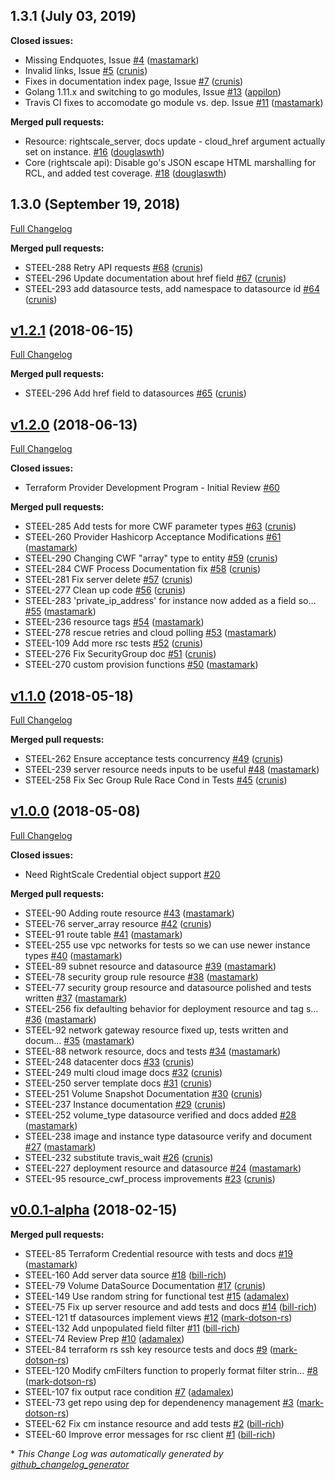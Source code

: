 ## 1.3.1 (July 03, 2019)

**Closed issues:**

- Missing Endquotes, Issue [\#4](https://github.com/terraform-providers/terraform-provider-rightscale/issues/4) ([mastamark](https://github.com/mastamark))
- Invalid links, Issue [\#5](https://github.com/terraform-providers/terraform-provider-rightscale/issues/5) ([crunis](https://github.com/crunis))
- Fixes in documentation index page, Issue [\#7](https://github.com/terraform-providers/terraform-provider-rightscale/issues/7) ([crunis](https://github.com/crunis))
- Golang 1.11.x and switching to go modules, Issue [\#13](https://github.com/terraform-providers/terraform-provider-rightscale/issues/13) ([appilon](https://github.com/appilon))
- Travis CI fixes to accomodate go module vs. dep.  Issue [\#11](https://github.com/terraform-providers/terraform-provider-rightscale/issues/11) ([mastamark](https://github.com/mastamark))

**Merged pull requests:**

- Resource: rightscale_server, docs update - cloud_href argument actually set on instance. [\#16](https://github.com/terraform-providers/terraform-provider-rightscale/pull/16) ([douglaswth](https://github.com/douglaswth))
- Core (rightscale api): Disable go's JSON escape HTML marshalling for RCL, and added test coverage. [\#18](https://github.com/terraform-providers/terraform-provider-rightscale/pull/18) ([douglaswth](https://github.com/douglaswth))

## 1.3.0 (September 19, 2018)

[Full Changelog](https://github.com/terraform-providers/terraform-provider-rightscale/compare/v1.2.1...v1.3.0)

**Merged pull requests:**

- STEEL-288 Retry API requests [\#68](https://github.com/terraform-providers/terraform-provider-rightscale/pull/68) ([crunis](https://github.com/crunis))
- STEEL-296 Update documentation about href field [\#67](https://github.com/terraform-providers/terraform-provider-rightscale/pull/67) ([crunis](https://github.com/crunis))
- STEEL-293 add datasource tests, add namespace to datasource id [\#64](https://github.com/terraform-providers/terraform-provider-rightscale/pull/64) ([crunis](https://github.com/crunis))

## [v1.2.1](https://github.com/terraform-providers/terraform-provider-rightscale/tree/v1.2.1) (2018-06-15)
[Full Changelog](https://github.com/terraform-providers/terraform-provider-rightscale/compare/v1.2.0...v1.2.1)

**Merged pull requests:**

- STEEL-296 Add href field to datasources [\#65](https://github.com/terraform-providers/terraform-provider-rightscale/pull/65) ([crunis](https://github.com/crunis))

## [v1.2.0](https://github.com/terraform-providers/terraform-provider-rightscale/tree/v1.2.0) (2018-06-13)
[Full Changelog](https://github.com/terraform-providers/terraform-provider-rightscale/compare/v1.1.0...v1.2.0)

**Closed issues:**

- Terraform Provider Development Program - Initial Review [\#60](https://github.com/terraform-providers/terraform-provider-rightscale/issues/60)

**Merged pull requests:**

- STEEL-285 Add tests for more CWF parameter types [\#63](https://github.com/terraform-providers/terraform-provider-rightscale/pull/63) ([crunis](https://github.com/crunis))
- STEEL-260 Provider Hashicorp Acceptance Modifications [\#61](https://github.com/terraform-providers/terraform-provider-rightscale/pull/61) ([mastamark](https://github.com/mastamark))
- STEEL-290 Changing CWF "array" type to entity [\#59](https://github.com/terraform-providers/terraform-provider-rightscale/pull/59) ([crunis](https://github.com/crunis))
- STEEL-284 CWF Process Documentation fix [\#58](https://github.com/terraform-providers/terraform-provider-rightscale/pull/58) ([crunis](https://github.com/crunis))
- STEEL-281 Fix server delete [\#57](https://github.com/terraform-providers/terraform-provider-rightscale/pull/57) ([crunis](https://github.com/crunis))
- STEEL-277 Clean up code [\#56](https://github.com/terraform-providers/terraform-provider-rightscale/pull/56) ([crunis](https://github.com/crunis))
- STEEL-283 'private\_ip\_address' for instance now added as a field so… [\#55](https://github.com/terraform-providers/terraform-provider-rightscale/pull/55) ([mastamark](https://github.com/mastamark))
- STEEL-236 resource tags [\#54](https://github.com/terraform-providers/terraform-provider-rightscale/pull/54) ([mastamark](https://github.com/mastamark))
- STEEL-278 rescue retries and cloud polling [\#53](https://github.com/terraform-providers/terraform-provider-rightscale/pull/53) ([mastamark](https://github.com/mastamark))
- STEEL-109 Add more rsc tests [\#52](https://github.com/terraform-providers/terraform-provider-rightscale/pull/52) ([crunis](https://github.com/crunis))
- STEEL-276 Fix SecurityGroup doc [\#51](https://github.com/terraform-providers/terraform-provider-rightscale/pull/51) ([crunis](https://github.com/crunis))
- STEEL-270 custom provision functions [\#50](https://github.com/terraform-providers/terraform-provider-rightscale/pull/50) ([mastamark](https://github.com/mastamark))

## [v1.1.0](https://github.com/terraform-providers/terraform-provider-rightscale/tree/v1.1.0) (2018-05-18)
[Full Changelog](https://github.com/terraform-providers/terraform-provider-rightscale/compare/v1.0.0...v1.1.0)

**Merged pull requests:**

- STEEL-262 Ensure acceptance tests concurrency [\#49](https://github.com/terraform-providers/terraform-provider-rightscale/pull/49) ([crunis](https://github.com/crunis))
- STEEL-239 server resource needs inputs to be useful [\#48](https://github.com/terraform-providers/terraform-provider-rightscale/pull/48) ([mastamark](https://github.com/mastamark))
- STEEL-258 Fix Sec Group Rule Race Cond in Tests [\#45](https://github.com/terraform-providers/terraform-provider-rightscale/pull/45) ([crunis](https://github.com/crunis))

## [v1.0.0](https://github.com/terraform-providers/terraform-provider-rightscale/tree/v1.0.0) (2018-05-08)
[Full Changelog](https://github.com/terraform-providers/terraform-provider-rightscale/compare/v0.0.1-alpha...v1.0.0)

**Closed issues:**

- Need RightScale Credential object support [\#20](https://github.com/terraform-providers/terraform-provider-rightscale/issues/20)

**Merged pull requests:**

- STEEL-90 Adding route resource [\#43](https://github.com/terraform-providers/terraform-provider-rightscale/pull/43) ([mastamark](https://github.com/mastamark))
- STEEL-76 server\_array resource [\#42](https://github.com/terraform-providers/terraform-provider-rightscale/pull/42) ([crunis](https://github.com/crunis))
- STEEL-91 route table [\#41](https://github.com/terraform-providers/terraform-provider-rightscale/pull/41) ([mastamark](https://github.com/mastamark))
- STEEL-255 use vpc networks for tests so we can use newer instance types [\#40](https://github.com/terraform-providers/terraform-provider-rightscale/pull/40) ([mastamark](https://github.com/mastamark))
- STEEL-89 subnet resource and datasource [\#39](https://github.com/terraform-providers/terraform-provider-rightscale/pull/39) ([mastamark](https://github.com/mastamark))
- STEEL-78 security group rule resource [\#38](https://github.com/terraform-providers/terraform-provider-rightscale/pull/38) ([mastamark](https://github.com/mastamark))
- STEEL-77 security group resource and datasource polished and tests written [\#37](https://github.com/terraform-providers/terraform-provider-rightscale/pull/37) ([mastamark](https://github.com/mastamark))
- STEEL-256 fix defaulting behavior for deployment resource and tag s… [\#36](https://github.com/terraform-providers/terraform-provider-rightscale/pull/36) ([mastamark](https://github.com/mastamark))
- STEEL-92 network gateway resource fixed up, tests written and docum… [\#35](https://github.com/terraform-providers/terraform-provider-rightscale/pull/35) ([mastamark](https://github.com/mastamark))
- STEEL-88 network resource, docs and tests [\#34](https://github.com/terraform-providers/terraform-provider-rightscale/pull/34) ([mastamark](https://github.com/mastamark))
- STEEL-248 datacenter docs [\#33](https://github.com/terraform-providers/terraform-provider-rightscale/pull/33) ([crunis](https://github.com/crunis))
- STEEL-249 multi cloud image docs [\#32](https://github.com/terraform-providers/terraform-provider-rightscale/pull/32) ([crunis](https://github.com/crunis))
- STEEL-250 server template docs [\#31](https://github.com/terraform-providers/terraform-provider-rightscale/pull/31) ([crunis](https://github.com/crunis))
- STEEL-251 Volume Snapshot Documentation [\#30](https://github.com/terraform-providers/terraform-provider-rightscale/pull/30) ([crunis](https://github.com/crunis))
- STEEL-237 Instance documentation [\#29](https://github.com/terraform-providers/terraform-provider-rightscale/pull/29) ([crunis](https://github.com/crunis))
- STEEL-252 volume\_type datasource verified and docs added [\#28](https://github.com/terraform-providers/terraform-provider-rightscale/pull/28) ([mastamark](https://github.com/mastamark))
- STEEL-238 image and instance type datasource verify and document [\#27](https://github.com/terraform-providers/terraform-provider-rightscale/pull/27) ([mastamark](https://github.com/mastamark))
- STEEL-232 substitute travis\_wait [\#26](https://github.com/terraform-providers/terraform-provider-rightscale/pull/26) ([crunis](https://github.com/crunis))
- STEEL-227 deployment resource and datasource [\#24](https://github.com/terraform-providers/terraform-provider-rightscale/pull/24) ([mastamark](https://github.com/mastamark))
- STEEL-95 resource\_cwf\_process improvements [\#23](https://github.com/terraform-providers/terraform-provider-rightscale/pull/23) ([crunis](https://github.com/crunis))

## [v0.0.1-alpha](https://github.com/terraform-providers/terraform-provider-rightscale/tree/v0.0.1-alpha) (2018-02-15)
**Merged pull requests:**

- STEEL-85 Terraform Credential resource with tests and docs [\#19](https://github.com/terraform-providers/terraform-provider-rightscale/pull/19) ([mastamark](https://github.com/mastamark))
- STEEL-160 Add server data source [\#18](https://github.com/terraform-providers/terraform-provider-rightscale/pull/18) ([bill-rich](https://github.com/bill-rich))
- STEEL-79 Volume DataSource Documentation [\#17](https://github.com/terraform-providers/terraform-provider-rightscale/pull/17) ([crunis](https://github.com/crunis))
- STEEL-149 Use random string for functional test [\#15](https://github.com/terraform-providers/terraform-provider-rightscale/pull/15) ([adamalex](https://github.com/adamalex))
- STEEL-75 Fix up server resource and add tests and docs [\#14](https://github.com/terraform-providers/terraform-provider-rightscale/pull/14) ([bill-rich](https://github.com/bill-rich))
- STEEL-121 tf datasources implement views [\#12](https://github.com/terraform-providers/terraform-provider-rightscale/pull/12) ([mark-dotson-rs](https://github.com/mark-dotson-rs))
- STEEL-132 Add unpopulated field filter [\#11](https://github.com/terraform-providers/terraform-provider-rightscale/pull/11) ([bill-rich](https://github.com/bill-rich))
- STEEL-74 Review Prep [\#10](https://github.com/terraform-providers/terraform-provider-rightscale/pull/10) ([adamalex](https://github.com/adamalex))
- STEEL-84 terraform rs ssh key resource tests and docs [\#9](https://github.com/terraform-providers/terraform-provider-rightscale/pull/9) ([mark-dotson-rs](https://github.com/mark-dotson-rs))
- STEEL-120 Modify cmFilters function to properly format filter strin… [\#8](https://github.com/terraform-providers/terraform-provider-rightscale/pull/8) ([mark-dotson-rs](https://github.com/mark-dotson-rs))
- STEEL-107 fix output race condition [\#7](https://github.com/terraform-providers/terraform-provider-rightscale/pull/7) ([adamalex](https://github.com/adamalex))
- STEEL-73 get repo using dep for dependenency management [\#3](https://github.com/terraform-providers/terraform-provider-rightscale/pull/3) ([mark-dotson-rs](https://github.com/mark-dotson-rs))
- STEEL-62 Fix cm instance resource and add tests [\#2](https://github.com/terraform-providers/terraform-provider-rightscale/pull/2) ([bill-rich](https://github.com/bill-rich))
- STEEL-60 Improve error messages for rsc client [\#1](https://github.com/terraform-providers/terraform-provider-rightscale/pull/1) ([bill-rich](https://github.com/bill-rich))



\* *This Change Log was automatically generated by [github_changelog_generator](https://github.com/skywinder/Github-Changelog-Generator)*
